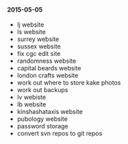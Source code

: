 #### 2015-05-05 ####

- lj website
- ls website
- surrey website
- sussex website
- fix cgc edit site
- randomness website
- capital beards website
- london crafts website
- work out where to store kake photos
- work out backups
- lv webiste
- lb website
- kinshashataxis website
- pubology website
- password storage
- convert svn repos to git repos
